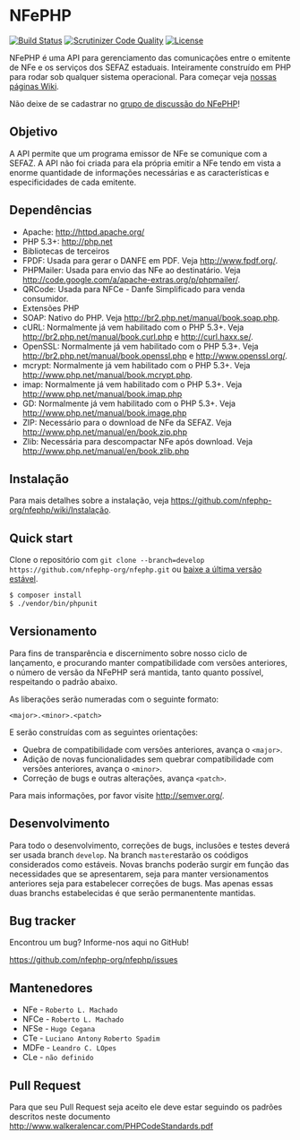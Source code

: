 NFePHP
=================

[![Build Status](https://travis-ci.org/nfephp-org/nfephp.svg?branch=develop)](https://travis-ci.org/nfephp-org/nfephp)
[![Scrutinizer Code Quality](https://scrutinizer-ci.com/g/nfephp-org/nfephp/badges/quality-score.png?b=develop)](https://scrutinizer-ci.com/g/nfephp-org/nfephp/?branch=develop)
[![License](https://poser.pugx.org/nfephp-org/nfephp/license.svg)](https://packagist.org/packages/nfephp-org/nfephp)

NFePHP é uma API para gerenciamento das comunicações entre o emitente de NFe e os serviços dos SEFAZ estaduais. Inteiramente construído em PHP para rodar sob qualquer sistema operacional.
Para começar veja [nossas páginas Wiki](https://github.com/nfephp-org/nfephp/wiki).

Não deixe de se cadastrar no [grupo de discussão do NFePHP](http://groups.google.com/group/nfephp)!

Objetivo
-----
A API permite que um programa emissor de NFe se comunique com a SEFAZ. A API não foi criada para ela própria emitir a NFe tendo em vista a enorme quantidade de informações necessárias e as características e especificidades de cada emitente.

Dependências
-------
* Apache: <http://httpd.apache.org/>
* PHP 5.3+: <http://php.net>
* Bibliotecas de terceiros
 * FPDF: Usada para gerar o DANFE em PDF. Veja <http://www.fpdf.org/>.
 * PHPMailer: Usada para envio das NFe ao destinatário. Veja <http://code.google.com/a/apache-extras.org/p/phpmailer/>.
 * QRCode: Usada para NFCe - Danfe Simplificado para venda consumidor.
* Extensões PHP
 * SOAP: Nativo do PHP. Veja <http://br2.php.net/manual/book.soap.php>.
 * cURL: Normalmente já vem habilitado com o PHP 5.3+. Veja <http://br2.php.net/manual/book.curl.php> e <http://curl.haxx.se/>.
 * OpenSSL: Normalmente já vem habilitado com o PHP 5.3+. Veja <http://br2.php.net/manual/book.openssl.php> e <http://www.openssl.org/>.
 * mcrypt: Normalmente já vem habilitado com o PHP 5.3+. Veja <http://www.php.net/manual/book.mcrypt.php>.
 * imap: Normalmente já vem habilitado com o PHP 5.3+. Veja <http://www.php.net/manual/book.imap.php>
 * GD: Normalmente já vem habilitado com o PHP 5.3+. Veja <http://www.php.net/manual/book.image.php>
 * ZIP: Necessário para o download de NFe da SEFAZ. Veja <http://www.php.net/manual/en/book.zip.php>
 * Zlib: Necessária para descompactar NFe após download. Veja <http://www.php.net/manual/en/book.zlib.php>

Instalação
------
Para mais detalhes sobre a instalação, veja <https://github.com/nfephp-org/nfephp/wiki/Instalação>.

Quick start
-----
Clone o repositório com `git clone --branch=develop https://github.com/nfephp-org/nfephp.git` ou [baixe a última versão estável](https://github.com/nfephp-org/nfephp/downloads).

```sh
$ composer install
$ ./vendor/bin/phpunit
```

Versionamento
----------
Para fins de transparência e discernimento sobre nosso ciclo de lançamento, e procurando manter compatibilidade com versões anteriores, o número de versão da NFePHP 
será mantida, tanto quanto possível, respeitando o padrão abaixo.

As liberações serão numeradas com o seguinte formato:

`<major>.<minor>.<patch>`

E serão construídas com as seguintes orientações:

* Quebra de compatibilidade com versões anteriores, avança o `<major>`.
* Adição de novas funcionalidades sem quebrar compatibilidade com versões anteriores, avança o `<minor>`.
* Correção de bugs e outras alterações, avança `<patch>`.

Para mais informações, por favor visite <http://semver.org/>.

Desenvolvimento
-----------
Para todo o desenvolvimento, correções de bugs, inclusões e testes deverá ser usada branch `develop`. 
Na branch `master`estarão os coódigos considerados como estáveis.
Novas branchs poderão surgir em função das necessidades que se apresentarem, seja para manter versionamentos anteriores seja para estabelecer correções de bugs. Mas apenas essas duas branchs estabelecidas é que serão permanentente mantidas. 

Bug tracker
-----------
Encontrou um bug? Informe-nos aqui no GitHub!

<https://github.com/nfephp-org/nfephp/issues>

Mantenedores
-----------
* NFe  - `Roberto L. Machado`
* NFCe - `Roberto L. Machado`
* NFSe - `Hugo Cegana`
* CTe  - `Luciano Antony` `Roberto Spadim` 
* MDFe - `Leandro C. LOpes`
* CLe  - `não definido`

Pull Request
--------
Para que seu Pull Request seja aceito ele deve estar seguindo os padrões descritos neste documento <http://www.walkeralencar.com/PHPCodeStandards.pdf>
